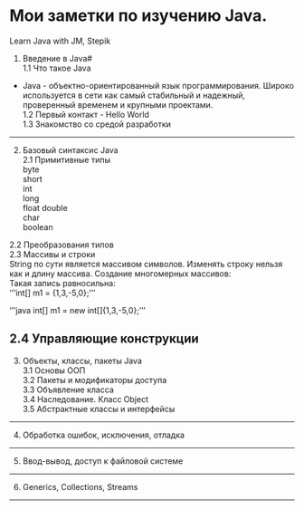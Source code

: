 # Мои заметки по изучению Java.
Learn Java with JM, Stepik

1. Введение в Java#  
1.1 Что такое Java  
- Java - объектно-ориентированный язык программирования. Широко используется в сети как самый стабильный и надежный, проверенный временем и крупными проектами.  
1.2 Первый контакт - Hello World  
1.3 Знакомство со средой разработки   
----------------------  
2. Базовый синтаксис Java  
2.1 Примитивные типы  
byte  
short  
int  
long  
float 
double  
char  
boolean  

2.2 Преобразования типов  
2.3 Массивы и строки  
String по сути является массивом символов. Изменять строку нельзя как и длину массива.
Создание многомерных массивов:  
Такая запись равносильна:  
‘’’int[] m1 = {1,3,-5,0};’’’  

‘’’java
int[] m1 = new int[]{1,3,-5,0};’’’  
 
2.4 Управляющие конструкции  
----------------------  
3. Объекты, классы, пакеты Java  
3.1 Основы ООП  
3.2 Пакеты и модификаторы доступа  
3.3 Объявление класса  
3.4 Наследование. Класс Object  
3.5 Абстрактные классы и интерфейсы  
----------------------  
4. Обработка ошибок, исключения, отладка  
----------------------  
5. Ввод-вывод, доступ к файловой системе  
----------------------  
6. Generics, Collections, Streams  
----------------------  
